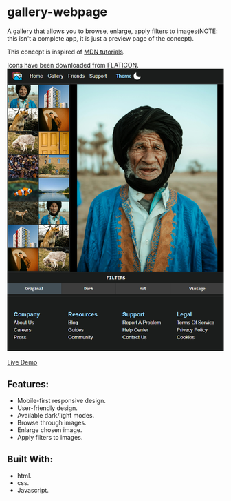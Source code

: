 # gallery-webpage
A gallery that allows you to browse, enlarge, apply filters to images(NOTE: this isn't a complete app, it is just a preview page of the concept).

This concept is inspired of [MDN tutorials](https://developer.mozilla.org/en-US/docs/Learn_web_development/Core/Scripting/Image_gallery).

Icons have been downloaded from [FLATICON](https://www.flaticon.com/).  
![Screenshot](preview.png)


[Live Demo](https://wdataw.github.io/gallery-webpage/)

## Features:
- Mobile-first responsive design.
- User-friendly design.
- Available dark/light modes.  
- Browse through images.
- Enlarge chosen image.
- Apply filters to images.


## Built With:
- html.
- css.
- Javascript.
